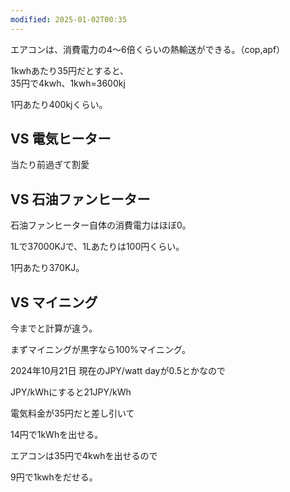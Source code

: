 ```yaml
---
modified: 2025-01-02T00:35
---
```

  

エアコンは、消費電力の4〜6倍くらいの熱輸送ができる。（cop,apf）

1kwhあたり35円だとすると、  
35円で4kwh、1kwh=3600kj  

1円あたり400kjくらい。

  

## VS 電気ヒーター

当たり前過ぎて割愛

  

## VS 石油ファンヒーター

石油ファンヒーター自体の消費電力はほぼ0。

1Lで37000KJで、1Lあたりは100円くらい。

1円あたり370KJ。

  

## VS マイニング

今までと計算が違う。

まずマイニングが黒字なら100%マイニング。

2024年10月21日 現在のJPY/watt dayが0.5とかなので

JPY/kWhにすると21JPY/kWh

電気料金が35円だと差し引いて

14円で1kWhを出せる。

エアコンは35円で4kwhを出せるので

9円で1kwhをだせる。